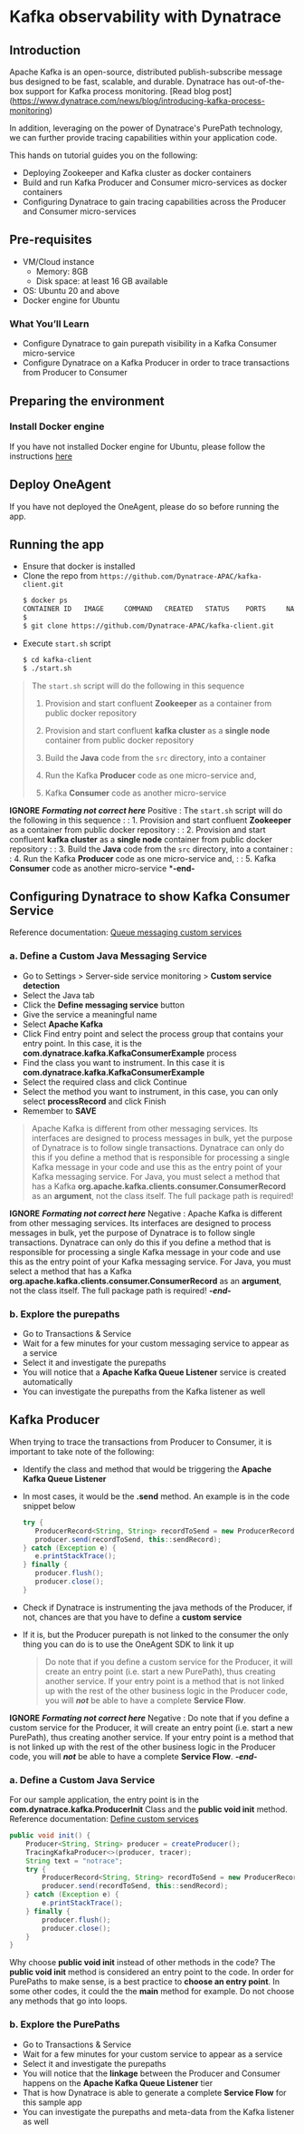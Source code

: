 # Kafka observability with Dynatrace
<!-- ------------------------ -->
## Introduction

Apache Kafka is an open-source, distributed publish-subscribe message bus designed to be fast, scalable, and durable. Dynatrace has out-of-the-box support for Kafka process monitoring. [Read blog post] (https://www.dynatrace.com/news/blog/introducing-kafka-process-monitoring)

In addition, leveraging on the power of Dynatrace's PurePath technology, we can further provide tracing capabilities within your application code.

This hands on tutorial guides you on the following:
- Deploying Zookeeper and Kafka cluster as docker containers
- Build and run Kafka Producer and Consumer micro-services as docker containers
- Configuring Dynatrace to gain tracing capabilities across the Producer and Consumer micro-services

## Pre-requisites
- VM/Cloud instance
  - Memory: 8GB
  - Disk space: at least 16 GB available 
- OS: Ubuntu 20 and above
- Docker engine for Ubuntu

### What You’ll Learn 
- Configure Dynatrace to gain purepath visibility in a Kafka Consumer micro-service
- Configure Dynatrace on a Kafka Producer in order to trace transactions from Producer to Consumer 

<!-- ------------------------ -->
## Preparing the environment

### Install Docker engine
If you have not installed Docker engine for Ubuntu, please follow the instructions [here](https://docs.docker.com/engine/install/ubuntu/)

## Deploy OneAgent
If you have not deployed the OneAgent, please do so before running the app.

<!-- ------------------------ -->
## Running the app
- Ensure that docker is installed
- Clone the repo from `https://github.com/Dynatrace-APAC/kafka-client.git`
  ```bash
  $ docker ps
  CONTAINER ID   IMAGE     COMMAND   CREATED   STATUS    PORTS     NAMES
  $
  $ git clone https://github.com/Dynatrace-APAC/kafka-client.git  
  ```
- Execute `start.sh` script
  ```bash
  $ cd kafka-client
  $ ./start.sh  
  ```

> The `start.sh` script will do the following in this sequence
>
> 1. Provision and start confluent **Zookeeper** as a container from public docker repository
>
> 2. Provision and start confluent **kafka cluster** as a **single node** container from public docker repository
>
> 3. Build the **Java** code from the `src` directory, into a container
>
> 4. Run the Kafka **Producer** code as one micro-service and,
>
> 5. Kafka **Consumer** code as another micro-service

**IGNORE**
***Formating not correct here***
Positive
: The `start.sh` script will do the following in this sequence
:
: 1. Provision and start confluent **Zookeeper** as a container from public docker repository
:
: 2. Provision and start confluent **kafka cluster** as a **single node** container from public docker repository
:
: 3. Build the **Java** code from the `src` directory, into a container
:
: 4. Run the Kafka **Producer** code as one micro-service and,
:
: 5. Kafka **Consumer** code as another micro-service
***-end-**

<!-- ------------------------ -->
## Configuring Dynatrace to show Kafka Consumer Service
Reference documentation: [Queue messaging custom services](https://www.dynatrace.com/support/help/how-to-use-dynatrace/transactions-and-services/custom-services/define-messaging-services/)

### a. Define a Custom Java Messaging Service
- Go to Settings > Server-side service monitoring > **Custom service detection**
- Select the Java tab
- Click the **Define messaging service** button
- Give the service a meaningful name
- Select **Apache Kafka**
- Click Find entry point and select the process group that contains your entry point. In this case, it is the **com.dynatrace.kafka.KafkaConsumerExample** process
- Find the class you want to instrument. In this case it is **com.dynatrace.kafka.KafkaConsumerExample**
- Select the required class and click Continue
- Select the method you want to instrument, in this case, you can only select **processRecord** and click Finish
- Remember to **SAVE**

> Apache Kafka is different from other messaging services. Its interfaces are designed to process messages in bulk, yet the purpose of Dynatrace is to follow single transactions. Dynatrace can only do this if you define a method that is responsible for processing a single Kafka message in your code and use this as the entry point of your Kafka messaging service. For Java, you must select a method that has a Kafka **org.apache.kafka.clients.consumer.ConsumerRecord** as an **argument**, not the class itself. The full package path is required!

**IGNORE**
***Formating not correct here***
Negative
: Apache Kafka is different from other messaging services. Its interfaces are designed to process messages in bulk, yet the purpose of Dynatrace is to follow single transactions. Dynatrace can only do this if you define a method that is responsible for processing a single Kafka message in your code and use this as the entry point of your Kafka messaging service. For Java, you must select a method that has a Kafka **org.apache.kafka.clients.consumer.ConsumerRecord** as an **argument**, not the class itself. The full package path is required!
***-end-***

### b. Explore the purepaths
- Go to Transactions & Service
- Wait for a few minutes for your custom messaging service to appear as a service
- Select it and investigate the purepaths
- You will notice that a **Apache Kafka Queue Listener** service is created automatically
- You can investigate the purepaths from the Kafka listener as well

<!-- ------------------------ -->
## Kafka Producer
When trying to trace the transactions from Producer to Consumer, it is important to take note of the following:
- Identify the class and method that would be triggering the **Apache Kafka Queue Listener**
- In most cases, it would be the **.send** method. An example is in the code snippet below
  ```java
  try {
     ProducerRecord<String, String> recordToSend = new ProducerRecord<>(TOPIC_NAME, null, text);
     producer.send(recordToSend, this::sendRecord);
  } catch (Exception e) {
     e.printStackTrace();
  } finally {
     producer.flush();
     producer.close();
  }
  ```

- Check if Dynatrace is instrumenting the java methods of the Producer, if not, chances are that you have to define a **custom service**
- If it is, but the Producer purepath is not linked to the consumer the only thing you can do is to use the OneAgent SDK to link it up
  > Do note that if you define a custom service for the Producer, it will create an entry point (i.e. start a new PurePath), thus creating another service. If your entry point is a method that is not linked up with the rest of the other business logic in the Producer code, you will ***not*** be able to have a complete **Service Flow**.

**IGNORE**
***Formating not correct here***
Negative
: Do note that if you define a custom service for the Producer, it will create an entry point (i.e. start a new PurePath), thus creating another service. If your entry point is a method that is not linked up with the rest of the other business logic in the Producer code, you will ***not*** be able to have a complete **Service Flow**.
***-end-***

### a. Define a Custom Java Service
For our sample application, the entry point is in the **com.dynatrace.kafka.ProducerInit** Class and the **public void init** method. Reference documentation: [Define custom services](https://www.dynatrace.com/support/help/how-to-use-dynatrace/transactions-and-services/custom-services/)

```java
public void init() {
    Producer<String, String> producer = createProducer();
    TracingKafkaProducer<>(producer, tracer);
    String text = "notrace";
    try {
        ProducerRecord<String, String> recordToSend = new ProducerRecord<>(TOPIC_NAME, null, text);
        producer.send(recordToSend, this::sendRecord);
    } catch (Exception e) {
        e.printStackTrace();
    } finally {
        producer.flush();
        producer.close();
    }
}
```

Why choose **public void init** instead of other methods in the code? The **public void init** method is considered an entry point to the code. In order for PurePaths to make sense, is a best practice to **choose an entry point**. In some other codes, it could the the **main** method for example. Do not choose any methods that go into loops.

### b. Explore the PurePaths
- Go to Transactions & Service
- Wait for a few minutes for your custom service to appear as a service
- Select it and investigate the purepaths
- You will notice that the **linkage** between the Producer and Consumer happens on the **Apache Kafka Queue Listener** tier
- That is how Dynatrace is able to generate a complete **Service Flow** for this sample app
- You can investigate the purepaths and meta-data from the Kafka listener as well
